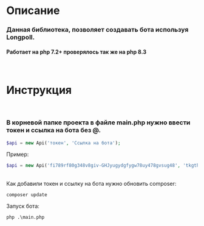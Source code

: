 <h1>Описание</h1>
<h3>Данная библиотека, позволяет создавать бота используя Longpoll.</h3>
<h4>Работает на php 7.2+ проверялось так же на php 8.3</h4>
<br>
<h1>Инструкция</h1>
<br>
<h3>В корневой папке проекта в файле main.php нужно ввести токен и ссылка на бота без @.</h3>

```php
$api = new Api('токен', 'Ссылка на бота'); 
```

Пример:
```php
$api = new Api('fi789rf80g348v8giv-GHJyugydgfygw78uy478gvsug48', 'tkgthis_bot'); 
```
<br>
Как добавили токен и ссылку на бота нужно обновить composer:

```
composer update
```
Запуск бота:
```
php .\main.php
```



